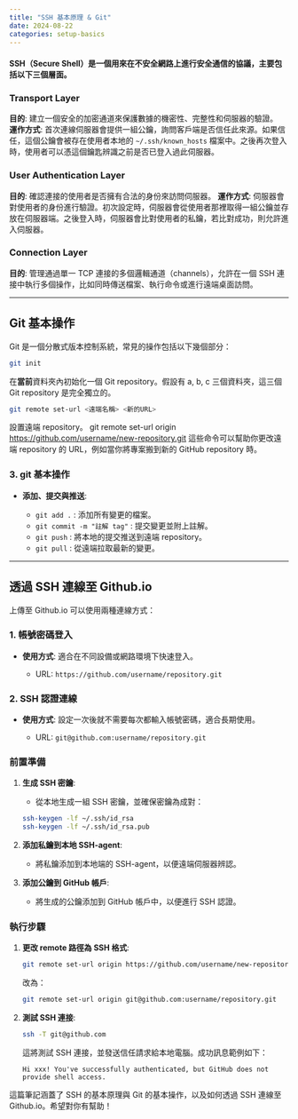```yaml
---
title: "SSH 基本原理 & Git"
date: 2024-08-22
categories: setup-basics
---
```



#### SSH（Secure Shell）是一個用來在不安全網路上進行安全通信的協議，主要包括以下三個層面。


### Transport Layer
**目的**: 建立一個安全的加密通道來保護數據的機密性、完整性和伺服器的驗證。  
**運作方式**: 首次連線伺服器會提供一組公鑰，詢問客戶端是否信任此來源。如果信任，這個公鑰會被存在使用者本地的 `~/.ssh/known_hosts` 檔案中。之後再次登入時，使用者可以憑這個鑰匙辨識之前是否已登入過此伺服器。  

### User Authentication Layer
**目的**: 確認連接的使用者是否擁有合法的身份來訪問伺服器。
**運作方式**: 伺服器會對使用者的身份進行驗證。初次設定時，伺服器會從使用者那裡取得一組公鑰並存放在伺服器端。之後登入時，伺服器會比對使用者的私鑰，若比對成功，則允許進入伺服器。

### Connection Layer
**目的**: 管理通過單一 TCP 連接的多個邏輯通道（channels），允許在一個 SSH 連接中執行多個操作，比如同時傳送檔案、執行命令或進行遠端桌面訪問。



------


## Git 基本操作

Git 是一個分散式版本控制系統，常見的操作包括以下幾個部分：

```bash
git init
```

在**當前**資料夾內初始化一個 Git repository。假設有 a, b, c 三個資料夾，這三個 Git repository 是完全獨立的。  


```bash
git remote set-url <遠端名稱> <新的URL>
```
設置遠端 repository。
git remote set-url origin https://github.com/username/new-repository.git
這些命令可以幫助你更改遠端 repository 的 URL，例如當你將專案搬到新的 GitHub repository 時。

### 3. git 基本操作

- **添加、提交與推送**:

    - `git add .` : 添加所有變更的檔案。
    - `git commit -m "註解 tag"` : 提交變更並附上註解。
    - `git push` : 將本地的提交推送到遠端 repository。
    - `git pull` : 從遠端拉取最新的變更。

---

## 透過 SSH 連線至 Github.io

上傳至 Github.io 可以使用兩種連線方式：

### 1. 帳號密碼登入

- **使用方式**: 適合在不同設備或網路環境下快速登入。

    - URL: `https://github.com/username/repository.git`

### 2. SSH 認證連線

- **使用方式**: 設定一次後就不需要每次都輸入帳號密碼，適合長期使用。

    - URL: `git@github.com:username/repository.git`

### 前置準備

1. **生成 SSH 密鑰**:
    - 從本地生成一組 SSH 密鑰，並確保密鑰為成對：
    
    ```bash
    ssh-keygen -lf ~/.ssh/id_rsa
    ssh-keygen -lf ~/.ssh/id_rsa.pub
    ```

2. **添加私鑰到本地 SSH-agent**:
    - 將私鑰添加到本地端的 SSH-agent，以便遠端伺服器辨認。

3. **添加公鑰到 GitHub 帳戶**:
    - 將生成的公鑰添加到 GitHub 帳戶中，以便進行 SSH 認證。

### 執行步驟

1. **更改 remote 路徑為 SSH 格式**:

    ```bash
    git remote set-url origin https://github.com/username/new-repository.git
    ```
    
    改為：
    
    ```bash
    git remote set-url origin git@github.com:username/repository.git
    ```

2. **測試 SSH 連接**:

    ```bash
    ssh -T git@github.com
    ```
    
    這將測試 SSH 連接，並發送信任請求給本地電腦。成功訊息範例如下：

    ```plaintext
    Hi xxx! You've successfully authenticated, but GitHub does not provide shell access.
    ```

這篇筆記涵蓋了 SSH 的基本原理與 Git 的基本操作，以及如何透過 SSH 連線至 Github.io。希望對你有幫助！